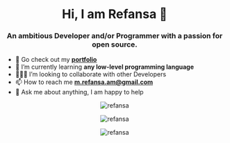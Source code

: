 <h1 align="center">Hi, I am Refansa 👋</h1>
<h3 align="center">An ambitious Developer and/or Programmer with a passion for open source.</h3>

- 🔭 Go check out my **[portfolio](https://refansa.github.io)**
- 🌱 I’m currently learning **any low-level programming language**
- 🧑‍🤝‍🧑 I’m looking to collaborate with other Developers
- 📫 How to reach me **m.refansa.am@gmail.com**
- 💬 Ask me about anything, I am happy to help

<p align="center"><img align="center" src="https://github-readme-stats.vercel.app/api/top-langs?username=refansa&show_icons=true&theme=dark&locale=en&layout=compact" alt="refansa" /></p>
<p align="center"><img align="center" src="https://github-readme-stats.vercel.app/api?username=refansa&show_icons=true&theme=dark&locale=en" alt="refansa" /></p>
<p align="center"><img align="center" src="https://github-readme-streak-stats.herokuapp.com/?user=refansa&theme=dark" alt="refansa" /></p>
